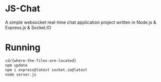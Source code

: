 # JS-Chat
A simple websocket real-time chat application project written in Node.js & Express.js & Socket.IO

# Running

```bash
cd/{where-the-files-are-located}
npm update
npm i express@latest socket.io@latest
node server.js
```
